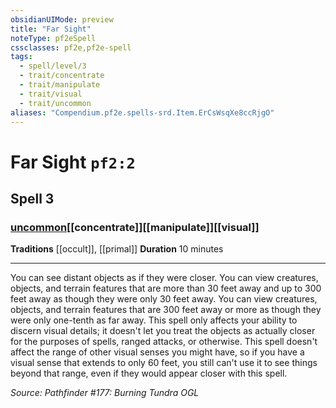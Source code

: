 ```yaml
---
obsidianUIMode: preview
title: "Far Sight"
noteType: pf2eSpell
cssclasses: pf2e,pf2e-spell
tags:
  - spell/level/3
  - trait/concentrate
  - trait/manipulate
  - trait/visual
  - trait/uncommon
aliases: "Compendium.pf2e.spells-srd.Item.ErCsWsqXe8ccRjgO" 
---
```

# Far Sight  `pf2:2`  
## Spell 3
### [uncommon](uncommon "Uncommon Rarity Trait")[[concentrate]][[manipulate]][[visual]]
**Traditions** [[occult]], [[primal]]
**Duration** 10 minutes
* * * 
You can see distant objects as if they were closer. You can view creatures, objects, and terrain features that are more than 30 feet away and up to 300 feet away as though they were only 30 feet away. You can view creatures, objects, and terrain features that are 300 feet away or more as though they were only one-tenth as far away. This spell only affects your ability to discern visual details; it doesn't let you treat the objects as actually closer for the purposes of spells, ranged attacks, or otherwise. This spell doesn't affect the range of other visual senses you might have, so if you have a visual sense that extends to only 60 feet, you still can't use it to see things beyond that range, even if they would appear closer with this spell.

*Source: Pathfinder #177: Burning Tundra*
*OGL*